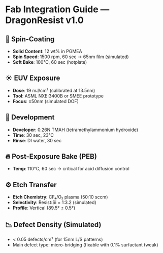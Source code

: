 # Fab Integration Guide — DragonResist v1.0

## 🧪 Spin-Coating
- **Solid Content**: 12 wt% in PGMEA
- **Spin Speed**: 1500 rpm, 60 sec → 65nm film (simulated)
- **Soft Bake**: 100°C, 60 sec (hotplate)

## ☀️ EUV Exposure
- **Dose**: 19 mJ/cm² (calibrated at 13.5nm)
- **Tool**: ASML NXE:3400B or SMEE prototype
- **Focus**: ±50nm (simulated DOF)

## 🧴 Development
- **Developer**: 0.26N TMAH (tetramethylammonium hydroxide)
- **Time**: 30 sec, 23°C
- **Rinse**: DI water, 30 sec

## 🔥 Post-Exposure Bake (PEB)
- **Temp**: 110°C, 60 sec → critical for acid diffusion control

## ⚙️ Etch Transfer
- **Etch Chemistry**: CF₄/O₂ plasma (50:10 sccm)
- **Selectivity**: Resist:Si = 1:3.2 (simulated)
- **Profile**: Vertical (89.5° ± 0.5°)

## 📉 Defect Density (Simulated)
- < 0.05 defects/cm² (for 15nm L/S patterns)
- Main defect type: micro-bridging (fixable with 0.1% surfactant tweak)
